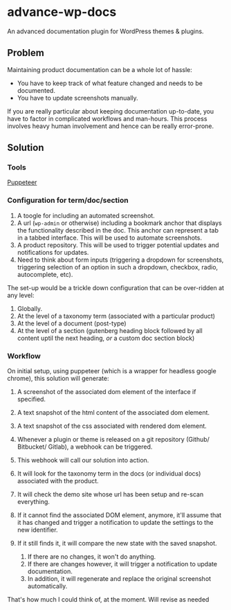 # advance-wp-docs
An advanced documentation plugin for WordPress themes &amp; plugins.

## Problem
Maintaining product documentation can be a whole lot of hassle:
 
 * You have to keep track of what feature changed and needs to be documented.
 * You have to update screenshots manually.
 
If you are really particular about keeping documentation up-to-date, you have to factor in complicated workflows and man-hours. This process involves heavy human involvement and hence can be really error-prone.

## Solution

### Tools

[Puppeteer](https://developers.google.com/web/tools/puppeteer/)
 
### Configuration for term/doc/section 

 1. A toogle for including an automated screenshot.
 1. A url (`wp-admin` or otherwise) including a bookmark anchor that displays the functionality described in the doc. This anchor can represent a tab in a tabbed interface. This will be used to automate screenshots.
 1. A product repository. This will be used to trigger potential updates and notifications for updates.
 1. Need to think about form inputs (triggering a dropdown for screenshots, triggering selection of an option in such a dropdown, checkbox, radio, autocomplete, etc).
 
 
 The set-up would be a trickle down configuration that can be over-ridden at any level:

 1. Globally.
 1. At the level of a taxonomy term (associated with a particular product)
 1. At the level of a document (post-type)
 1. At the level of a section (gutenberg heading block followed by all content uptil the next heading, _or_ a custom doc section block)

### Workflow

On initial setup, using puppeteer (which is a wrapper for headless google chrome), this solution will generate:

 1. A screenshot of the associated dom element of the interface if specified.
 1. A text snapshot of the html content of the associated dom element. 
 1. A text snapshot of the css associated with rendered dom element.


 1. Whenever a plugin or theme is released on a git repository (Github/ Bitbucket/ Gitlab), a webhook can be triggered.
 1. This webhook will call our solution into action.
 1. It will look for the taxonomy term in the docs (or individual docs) associated with the product.
 1. It will check the demo site whose url has been setup and re-scan everything.
 1. If it cannot find the associated DOM element, anymore, it'll assume that it has changed and trigger a notification to update the settings to the new identifier.
 1. If it still finds it, it will compare the new state with the saved snapshot.
     1. If there are no changes, it won't do anything.
	 1. If there are changes however, it will trigger a notification to update documentation.
	 1. In addition, it will regenerate and replace the original screenshot automatically.
	 
That's how much I could think of, at the moment. Will revise as needed



